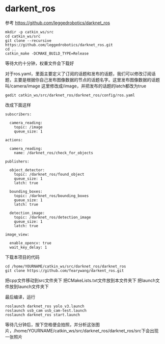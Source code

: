 # darkent_ros
参考  https://github.com/leggedrobotics/darknet_ros

```
mkdir -p catkin_ws/src
cd catkin_ws/src
git clone --recursive https://github.com/leggedrobotics/darknet_ros.git
cd ..
catkin_make -DCMAKE_BUILD_TYPE=Release
```
等待大约十分钟，权重文件会下载好

对于ros.yaml，里面主要定义了订阅的话题和发布的话题，我们可以修改订阅话题，主要是根据你自己发布图像数据的节点的话题名字。这里发布图像数据的话题叫/camera/image
这里修改成/image，并把发布的话题的latch都改为true


```
gedit catkin_ws/src/darknet_ros/darknet_ros/config/ros.yaml
```
改成下面这样

```
subscribers:

  camera_reading:
    topic: /image
    queue_size: 1

actions:

  camera_reading:
    name: /darknet_ros/check_for_objects

publishers:

  object_detector:
    topic: /darknet_ros/found_object
    queue_size: 1
    latch: true

  bounding_boxes:
    topic: /darknet_ros/bounding_boxes
    queue_size: 1
    latch: true

  detection_image:
    topic: /darknet_ros/detection_image
    queue_size: 1
    latch: true

image_view:

  enable_opencv: true
  wait_key_delay: 1
```
下载本项目的代码
```
cd /home/YOURNAME/catkin_ws/src/darknet_ros/darknet_ros
git clone https://github.com/fearywang/darkent_ros.git
```
把cpp文件移动到src文件夹下
把CMakeLists.txt文件放到本文件夹下
把launch文件放到launch文件夹下

最后编译，运行
```
roslaunch darknet_ros yolo_v3.launch 
roslaunch usb_cam usb_cam-test.launch 
roslaunch darknet_ros start.launch 
```
等待几分钟后，按下空格便会拍照，并分析这张图片，/home/YOURNAME/catkin_ws/src/darknet_ros/darknet_ros/src下会出现一张照片
